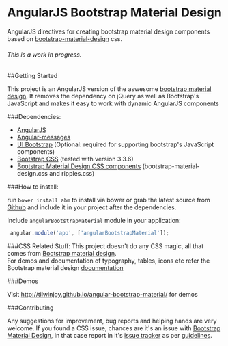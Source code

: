 # AngularJS Bootstrap Material Design

AngularJS directives for creating bootstrap material design components based on [bootstrap-material-design](http://fezvrasta.github.io/bootstrap-material-design/) css.

###### This is a work in progress.

##Getting Started

This project is an AngularJS version of the aswesome [bootstrap material design](http://fezvrasta.github.io/bootstrap-material-design/). It removes the dependency on jQuery as well as Bootstrap's JavaScript and makes it easy to work with dynamic AngularJS components

###Dependencies:
- [AngularJS](http://angularjs.org)
- [Angular-messages](http://angularjs.org)
- [UI Bootstrap](https://angular-ui.github.io/bootstrap/) (Optional: required for supporting bootstrap's JavaScript components)
- [Bootstrap CSS](http://getbootstrap.com") (tested with version 3.3.6)
- [Bootstrap Material Design CSS components](http://fezvrasta.github.io/bootstrap-material-design/) (bootstrap-material-design.css and ripples.css)

###How to install:

run `bower install abm` to install via bower or grab the latest source from [Github](https://raw.githubusercontent.com/tilwinjoy/angular-bootstrap-material/master/dist/angular-bootstrap-material.js) and include it in your project after the dependencies. 

Include `angularBootstrapMaterial` module in your application:

```js
 angular.module('app', ['angularBootstrapMaterial']);
```

###CSS Related Stuff:
This project doesn't do any CSS magic, all that comes from [Bootstrap material design](http://fezvrasta.github.io/bootstrap-material-design).  
For demos and documentation of typography, tables, icons etc refer the Bootstrap material design [documentation](http://fezvrasta.github.io/bootstrap-material-design)

###Demos

Visit http://tilwinjoy.github.io/angular-bootstrap-material/ for demos

###Contributing

Any suggestions for improvement, bug reports and helping hands are very welcome.
If you found a CSS issue, chances are it's an issue with [Bootstrap Material Design](https://github.com/FezVrasta/bootstrap-material-design), in that case report in it's [issue tracker](https://github.com/FezVrasta/bootstrap-material-design/issues) as per [guidelines](https://github.com/FezVrasta/bootstrap-material-design/blob/master/CONTRIBUTING.md). 
